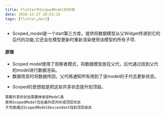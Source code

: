 ```yaml
---
title: Flutter中ScopedModel的作用
date: 2018-12-27 20:53:33
tags: [flutter,dart]
---
```


- Scoped_model是一个dart第三方库，提供将数据模型从父Widget传递到它的后代的功能,它还会在模型更新时重新渲染使用该模型的所有子项.
#### 原理

- Scoped model使用了观察者模式，将数据模型放在父代，后代通过找到父代的model进行数据渲染。
- 数据改变时将数据传回，父代再通知所有用到了该model的子代去更新状态。
<!-- more -->

- Scoped的思想就是把这些共享状态提升到顶层。
```
需要共享的状态需要继承至Model类
使用ScopedModel包在最外层外形成顶层状态
子页面通过ScopedModelDescendant找到顶层装态
```